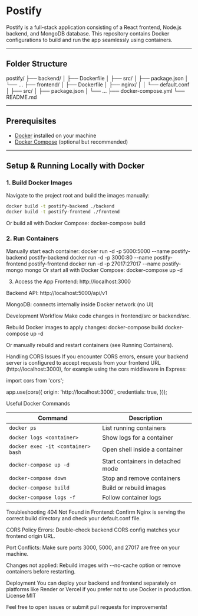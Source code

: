 # Postify

Postify is a full-stack application consisting of a React frontend, Node.js backend, and MongoDB database. This repository contains Docker configurations to build and run the app seamlessly using containers.

---

## Folder Structure

postify/
├── backend/
│ ├── Dockerfile
│ ├── src/
│ ├── package.json
│ └── ...
├── frontend/
│ ├── Dockerfile
│ ├── nginx/
│ │ └── default.conf
│ ├── src/
│ ├── package.json
│ └── ...
├── docker-compose.yml
└── README.md

---

## Prerequisites

- [Docker](https://docs.docker.com/get-docker/) installed on your machine
- [Docker Compose](https://docs.docker.com/compose/install/) (optional but recommended)

---

## Setup & Running Locally with Docker

### 1. Build Docker Images

Navigate to the project root and build the images manually:

```bash
docker build -t postify-backend ./backend
docker build -t postify-frontend ./frontend
```

Or build all with Docker Compose: docker-compose build

### 2. Run Containers

Manually start each container:
docker run -d -p 5000:5000 --name postify-backend postify-backend
docker run -d -p 3000:80 --name postify-frontend postify-frontend
docker run -d -p 27017:27017 --name postify-mongo mongo
Or start all with Docker Compose: docker-compose up -d

3. Access the App
   Frontend: http://localhost:3000

Backend API: http://localhost:5000/api/v1

MongoDB: connects internally inside Docker network (no UI)

Development Workflow
Make code changes in frontend/src or backend/src.

Rebuild Docker images to apply changes:
docker-compose build
docker-compose up -d

Or manually rebuild and restart containers (see Running Containers).

Handling CORS Issues
If you encounter CORS errors, ensure your backend server is configured to accept requests from your frontend URL (http://localhost:3000), for example using the cors middleware in Express:

import cors from 'cors';

app.use(cors({
origin: 'http://localhost:3000',
credentials: true,
}));

Useful Docker Commands

| Command                            | Description                       |
| ---------------------------------- | --------------------------------- |
| `docker ps`                        | List running containers           |
| `docker logs <container>`          | Show logs for a container         |
| `docker exec -it <container> bash` | Open shell inside a container     |
| `docker-compose up -d`             | Start containers in detached mode |
| `docker-compose down`              | Stop and remove containers        |
| `docker-compose build`             | Build or rebuild images           |
| `docker-compose logs -f`           | Follow container logs             |

Troubleshooting
404 Not Found in Frontend: Confirm Nginx is serving the correct build directory and check your default.conf file.

CORS Policy Errors: Double-check backend CORS config matches your frontend origin URL.

Port Conflicts: Make sure ports 3000, 5000, and 27017 are free on your machine.

Changes not applied: Rebuild images with --no-cache option or remove containers before restarting.

Deployment
You can deploy your backend and frontend separately on platforms like Render or Vercel if you prefer not to use Docker in production.
License
MIT

Feel free to open issues or submit pull requests for improvements!
